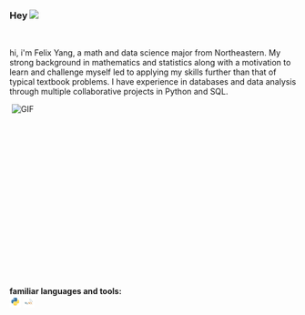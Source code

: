### Hey <img src="https://media.giphy.com/media/hvRJCLFzcasrR4ia7z/giphy.gif" width="25px">

<br />

hi, i'm Felix Yang, a math and data science major from Northeastern. My strong background in mathematics and statistics along with a motivation to learn and challenge myself led to applying my skills further than that of typical textbook problems. I have experience in databases and data analysis through multiple collaborative projects in Python and SQL. 


  <img align="right" alt="GIF" src="https://github.com/abhisheknaiidu/abhisheknaiidu/blob/master/code.gif?raw=true" width="500" height="320" />
  
**familiar languages and tools:**  
<code><img height="20" src="https://raw.githubusercontent.com/github/explore/80688e429a7d4ef2fca1e82350fe8e3517d3494d/topics/python/python.png"></code>
<code><img height="20" src="https://raw.githubusercontent.com/github/explore/80688e429a7d4ef2fca1e82350fe8e3517d3494d/topics/mysql/mysql.png"></code>

